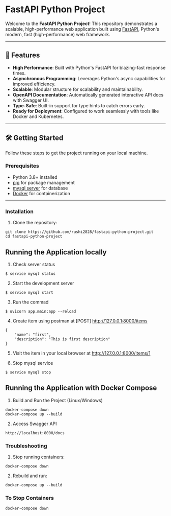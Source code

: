 # FastAPI Python Project

Welcome to the **FastAPI Python Project**! This repository demonstrates a scalable, high-performance web application built using [FastAPI](https://fastapi.tiangolo.com/), Python's modern, fast (high-performance) web framework.

---

## 🚀 Features

- **High Performance**: Built with Python's FastAPI for blazing-fast response times.
- **Asynchronous Programming**: Leverages Python's async capabilities for improved efficiency.
- **Scalable**: Modular structure for scalability and maintainability.
- **OpenAPI Documentation**: Automatically generated interactive API docs with Swagger UI.
- **Type-Safe**: Built-in support for type hints to catch errors early.
- **Ready for Deployment**: Configured to work seamlessly with tools like Docker and Kubernetes.

---

## 🛠️ Getting Started

Follow these steps to get the project running on your local machine.

### Prerequisites

- Python 3.8+ installed
- [pip](https://pip.pypa.io/en/stable/) for package management
- [mysql server](https://www.mysql.com/) for database
- [Docker](https://www.docker.com/) for containerization

---

### Installation

1. Clone the repository:

```
git clone https://github.com/rushi2828/fastapi-python-project.git
cd fastapi-python-project
```
## Running the Application locally
1. Check server status
```
$ service mysql status
```

2. Start the development server  
```
$ service mysql start 
```

3. Run the commad
```
$ uvicorn app.main:app --reload
```

4. Create item using postman at [POST] http://127.0.0.1:8000/items
```
{
    "name": "first",
    "description": "This is first description"
}
```

5. Visit the item in your local browser at http://127.0.0.1:8000/items/1

6. Stop mysql service
```
$ service mysql stop
```

## Running the Application with Docker Compose

1. Build and Run the Project (Linux/Windows)
```
docker-compose down
docker-compose up --build
```
2. Access Swagger API
```
http://localhost:8000/docs
```
### Troubleshooting

1. Stop running containers:
```
docker-compose down
```
2. Rebuild and run:
```
docker-compose up --build
```
### To Stop Containers
```
docker-compose down
```
